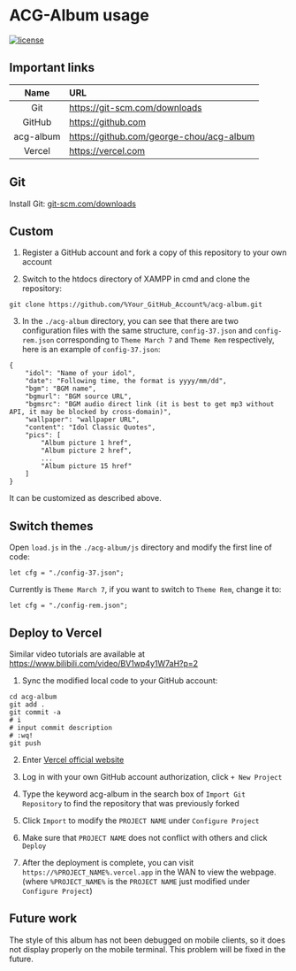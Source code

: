 # ACG-Album usage

[![license](https://img.shields.io/github/license/george-chou/acg-album.svg)](https://github.com/george-chou/acg-album/blob/master/LICENSE)

## Important links
|   Name    | URL                                        |
| :-------: | :----------------------------------------- |
|    Git    | <https://git-scm.com/downloads>            |
|  GitHub   | <https://github.com>                      |
| acg-album | <https://github.com/george-chou/acg-album> |
|  Vercel   | <https://vercel.com>                      |

## Git

Install Git: <a href="https://git-scm.com/downloads" target="_blank">git-scm.com/downloads</a>

## Custom

1. Register a GitHub account and fork a copy of this repository to your own account

2. Switch to the htdocs directory of XAMPP in cmd and clone the repository:
```
git clone https://github.com/%Your_GitHub_Account%/acg-album.git
```

3. In the `./acg-album` directory, you can see that there are two configuration files with the same structure, `config-37.json` and `config-rem.json` corresponding to `Theme March 7` and `Theme Rem` respectively, here is an example of `config-37.json`:

```
{
    "idol": "Name of your idol",
    "date": "Following time, the format is yyyy/mm/dd",
    "bgm": "BGM name",
    "bgmurl": "BGM source URL",
    "bgmsrc": "BGM audio direct link (it is best to get mp3 without API, it may be blocked by cross-domain)",
    "wallpaper": "wallpaper URL",
    "content": "Idol Classic Quotes",
    "pics": [
        "Album picture 1 href",
        "Album picture 2 href",
        ...
        "Album picture 15 href"
    ]
}
```

It can be customized as described above.

## Switch themes
Open `load.js` in the `./acg-album/js` directory and modify the first line of code:
```
let cfg = "./config-37.json";
```
Currently is `Theme March 7`, if you want to switch to `Theme Rem`, change it to:
```
let cfg = "./config-rem.json";
```

## Deploy to Vercel

Similar video tutorials are available at <https://www.bilibili.com/video/BV1wp4y1W7aH?p=2>

1. Sync the modified local code to your GitHub account:
```
cd acg-album
git add .
git commit -a
# i
# input commit description
# :wq!
git push
```

2. Enter <a href="https://vercel.com/login" target="_blank">Vercel official website</a>

3. Log in with your own GitHub account authorization, click `+ New Project`

4. Type the keyword acg-album in the search box of `Import Git Repository` to find the repository that was previously forked

5. Click `Import` to modify the `PROJECT NAME` under `Configure Project`

6. Make sure that `PROJECT NAME` does not conflict with others and click `Deploy`

7. After the deployment is complete, you can visit `https://%PROJECT_NAME%.vercel.app` in the WAN to view the webpage. (where `%PROJECT_NAME%` is the `PROJECT NAME` just modified under `Configure Project`)

## Future work

The style of this album has not been debugged on mobile clients, so it does not display properly on the mobile terminal. This problem will be fixed in the future.